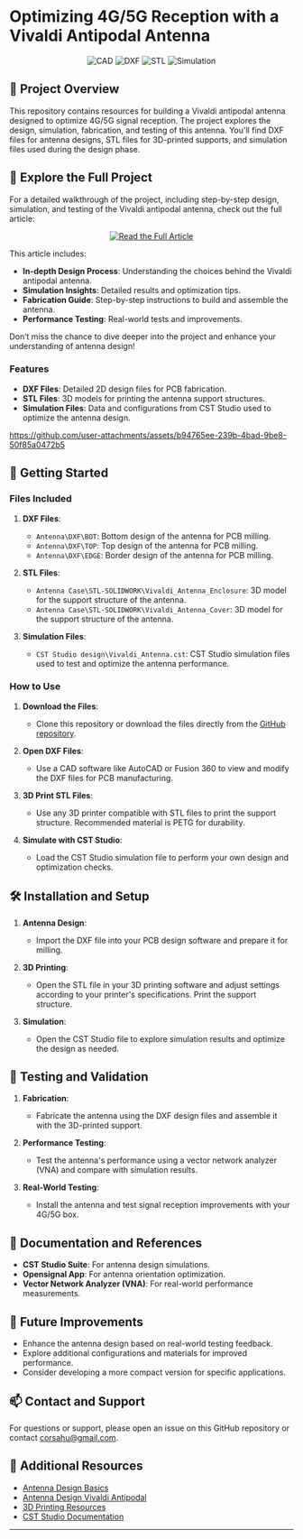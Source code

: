 # Optimizing 4G/5G Reception with a Vivaldi Antipodal Antenna

<p align="center">
    <img src="https://img.shields.io/badge/language-CAD-%23ff5722.svg?style=for-the-badge&logo=autodesk" alt="CAD">
    <img src="https://img.shields.io/badge/format-DXF-blue.svg?style=for-the-badge&logo=autodesk" alt="DXF">
    <img src="https://img.shields.io/badge/format-STL-red.svg?style=for-the-badge&logo=solidworks" alt="STL">
    <img src="https://img.shields.io/badge/format-Simulation-yellow.svg?style=for-the-badge&logo=cst" alt="Simulation">
</p>

## :open_book: Project Overview

This repository contains resources for building a Vivaldi antipodal antenna designed to optimize 4G/5G signal reception. The project explores the design, simulation, fabrication, and testing of this antenna. You'll find DXF files for antenna designs, STL files for 3D-printed supports, and simulation files used during the design phase.

## :link: Explore the Full Project

For a detailed walkthrough of the project, including step-by-step design, simulation, and testing of the Vivaldi antipodal antenna, check out the full article:

<p align="center">
    <a href="https://hugotronics.github.io/diy-optimizing-4g/5g-reception-with-a-vivaldi-antipodal-antenna/#analysis-of-results" target="_blank">
        <img src="https://img.shields.io/badge/Read%20the%20Full%20Article-%230084ff.svg?style=for-the-badge&logo=read-the-docs" alt="Read the Full Article">
    </a>
</p>

This article includes:

- **In-depth Design Process**: Understanding the choices behind the Vivaldi antipodal antenna.
- **Simulation Insights**: Detailed results and optimization tips.
- **Fabrication Guide**: Step-by-step instructions to build and assemble the antenna.
- **Performance Testing**: Real-world tests and improvements.

Don’t miss the chance to dive deeper into the project and enhance your understanding of antenna design!


### Features

- **DXF Files**: Detailed 2D design files for PCB fabrication.
- **STL Files**: 3D models for printing the antenna support structures.
- **Simulation Files**: Data and configurations from CST Studio used to optimize the antenna design.


https://github.com/user-attachments/assets/b94765ee-239b-4bad-9be8-50f85a0472b5


## :rocket: Getting Started

### Files Included

1. **DXF Files**: 
    - `Antenna\DXF\BOT`: Bottom design of the antenna for PCB milling.
    - `Antenna\DXF\TOP`: Top design of the antenna for PCB milling.
    - `Antenna\DXF\EDGE`: Border design of the antenna for PCB milling.

2. **STL Files**:
    - `Antenna Case\STL-SOLIDWORK\Vivaldi_Antenna_Enclosure`: 3D model for the support structure of the antenna.
    - `Antenna Case\STL-SOLIDWORK\Vivaldi_Antenna_Cover`: 3D model for the support structure of the antenna.

3. **Simulation Files**:
   - `CST Studio design\Vivaldi_Antenna.cst`: CST Studio simulation files used to test and optimize the antenna performance.

### How to Use

1. **Download the Files**:
   - Clone this repository or download the files directly from the [GitHub repository](https://github.com/HugoTronics/Vivaldi-Antipodal-Antenna-Design).

2. **Open DXF Files**:
   - Use a CAD software like AutoCAD or Fusion 360 to view and modify the DXF files for PCB manufacturing.

3. **3D Print STL Files**:
   - Use any 3D printer compatible with STL files to print the support structure. Recommended material is PETG for durability.

4. **Simulate with CST Studio**:
   - Load the CST Studio simulation file to perform your own design and optimization checks.

## 🛠️ Installation and Setup

1. **Antenna Design**:
   - Import the DXF file into your PCB design software and prepare it for milling.

2. **3D Printing**:
   - Open the STL file in your 3D printing software and adjust settings according to your printer's specifications. Print the support structure.

3. **Simulation**:
   - Open the CST Studio file to explore simulation results and optimize the design as needed.

## :test_tube: Testing and Validation

1. **Fabrication**:
   - Fabricate the antenna using the DXF design files and assemble it with the 3D-printed support.

2. **Performance Testing**:
   - Test the antenna's performance using a vector network analyzer (VNA) and compare with simulation results.

3. **Real-World Testing**:
   - Install the antenna and test signal reception improvements with your 4G/5G box.

## :memo: Documentation and References

- **CST Studio Suite**: For antenna design simulations.
- **Opensignal App**: For antenna orientation optimization.
- **Vector Network Analyzer (VNA)**: For real-world performance measurements.

## :wrench: Future Improvements

- Enhance the antenna design based on real-world testing feedback.
- Explore additional configurations and materials for improved performance.
- Consider developing a more compact version for specific applications.

## :mailbox: Contact and Support

For questions or support, please open an issue on this GitHub repository or contact [corsahu@gmail.com](mailto:corsahu@gmail.com).

## :book: Additional Resources

- [Antenna Design Basics](https://www.wikihow.com/Design-a-Simple-Antenna)
- [Antenna Design Vivaldi Antipodal](https://www.changpuak.ch/electronics/Antipodal_Vivaldi_Antenna_Designer.php)
- [3D Printing Resources](https://www.solidworks.com/fr)
- [CST Studio Documentation](https://www.3ds.com/fr/produits-et-services/simulia/produits/cst-studio-suite/)

---

